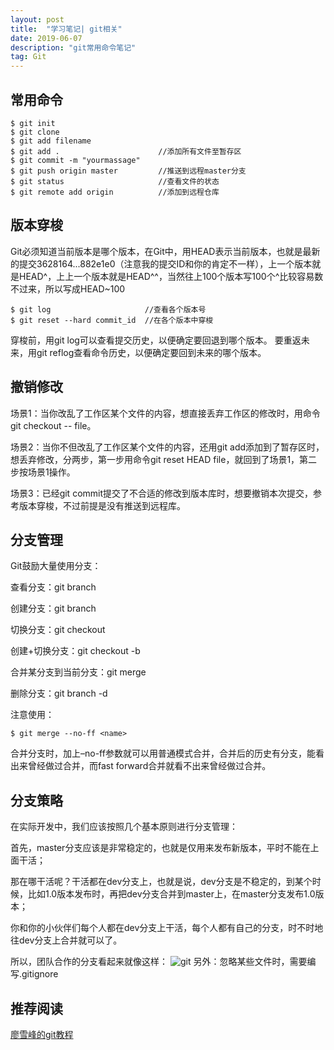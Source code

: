 ```yaml
---
layout: post  
title:  "学习笔记| git相关"  
date: 2019-06-07  
description: "git常用命令笔记"
tag: Git
---
```

## 常用命令
```
$ git init                     
$ git clone 
$ git add filename
$ git add .                      //添加所有文件至暂存区
$ git commit -m "yourmassage"
$ git push origin master         //推送到远程master分支
$ git status                     //查看文件的状态
$ git remote add origin          //添加到远程仓库
```
## 版本穿梭
Git必须知道当前版本是哪个版本，在Git中，用HEAD表示当前版本，也就是最新的提交3628164...882e1e0（注意我的提交ID和你的肯定不一样），上一个版本就是HEAD^，上上一个版本就是HEAD^^，当然往上100个版本写100个^比较容易数不过来，所以写成HEAD~100
```
$ git log                     //查看各个版本号
$ git reset --hard commit_id  //在各个版本中穿梭

```
穿梭前，用git log可以查看提交历史，以便确定要回退到哪个版本。
要重返未来，用git reflog查看命令历史，以便确定要回到未来的哪个版本。

## 撤销修改
场景1：当你改乱了工作区某个文件的内容，想直接丢弃工作区的修改时，用命令git checkout -- file。

场景2：当你不但改乱了工作区某个文件的内容，还用git add添加到了暂存区时，想丢弃修改，分两步，第一步用命令git reset HEAD file，就回到了场景1，第二步按场景1操作。

场景3：已经git commit提交了不合适的修改到版本库时，想要撤销本次提交，参考版本穿梭，不过前提是没有推送到远程库。

## 分支管理
Git鼓励大量使用分支：

查看分支：git branch

创建分支：git branch <name>

切换分支：git checkout <name>

创建+切换分支：git checkout -b <name>

合并某分支到当前分支：git merge <name>

删除分支：git branch -d <name>

注意使用：
```
$ git merge --no-ff <name>
```
合并分支时，加上–no-ff参数就可以用普通模式合并，合并后的历史有分支，能看出来曾经做过合并，而fast forward合并就看不出来曾经做过合并。

## 分支策略
在实际开发中，我们应该按照几个基本原则进行分支管理：

首先，master分支应该是非常稳定的，也就是仅用来发布新版本，平时不能在上面干活；

那在哪干活呢？干活都在dev分支上，也就是说，dev分支是不稳定的，到某个时候，比如1.0版本发布时，再把dev分支合并到master上，在master分支发布1.0版本；

你和你的小伙伴们每个人都在dev分支上干活，每个人都有自己的分支，时不时地往dev分支上合并就可以了。

所以，团队合作的分支看起来就像这样：
![git](https://img-blog.csdnimg.cn/20190606154355602.png)
另外：忽略某些文件时，需要编写.gitignore

## 推荐阅读
[廖雪峰的git教程](https://www.liaoxuefeng.com/wiki/0013739516305929606dd18361248578c67b8067c8c017b000)
